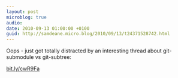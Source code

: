 ```yaml
---
layout: post
microblog: true
audio: 
date: 2010-09-13 01:00:00 +0100
guid: http://samdeane.micro.blog/2010/09/13/t24371528742.html
---
```

Oops - just got totally distracted by an interesting thread about git-submodule vs git-subtree:

[bit.ly/cwR9Fa](http://bit.ly/cwR9Fa)
